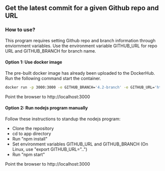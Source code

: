 ## Get the latest commit for a given Github repo and URL
### How to use?
This program requires setting Github repo and branch information through enviornment variables.
Use the environment variable GITHUB_URL for repo URL and GITHUB_BRANCH for branch name.

#### Option 1: Use docker image
The pre-built docker image has already been uploaded to the DockerHub. Run the following command start the container.

```bash
docker run -p 3000:3000 -e GITHUB_BRANCH='4.2-branch' -e GITHUB_URL='https://github.com/WordPress/WordPress.git' -d kamalhussain/repoinfo:1.0
```
Point the browser to http://localhost:3000

#### Option 2: Run nodejs program manually
Follow these instructions to standup the nodejs program:
* Clone the repository
* cd to app directory
* Run "npm install"
* Set environment variables GITHUB_URL and GITHUB_BRANCH (On Linux, use "export GITHUB_URL="..")
* Run "npm start"

Point the browser to http://localhost:3000
